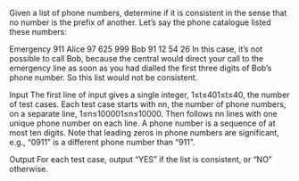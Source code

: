 Given a list of phone numbers, determine if it is consistent in the sense that no number is the prefix of another. Let’s say the phone catalogue listed these numbers:

Emergency 911
Alice 97 625 999
Bob 91 12 54 26
In this case, it’s not possible to call Bob, because the central would direct your call to the emergency line as soon as you had dialled the first three digits of Bob’s phone number. So this list would not be consistent.

Input
The first line of input gives a single integer, 1≤t≤401≤t≤40, the number of test cases. Each test case starts with nn, the number of phone numbers, on a separate line, 1≤n≤100001≤n≤10000. Then follows nn lines with one unique phone number on each line. A phone number is a sequence of at most ten digits. Note that leading zeros in phone numbers are significant, e.g., “0911” is a different phone number than “911”.

Output
For each test case, output “YES” if the list is consistent, or “NO” otherwise.

